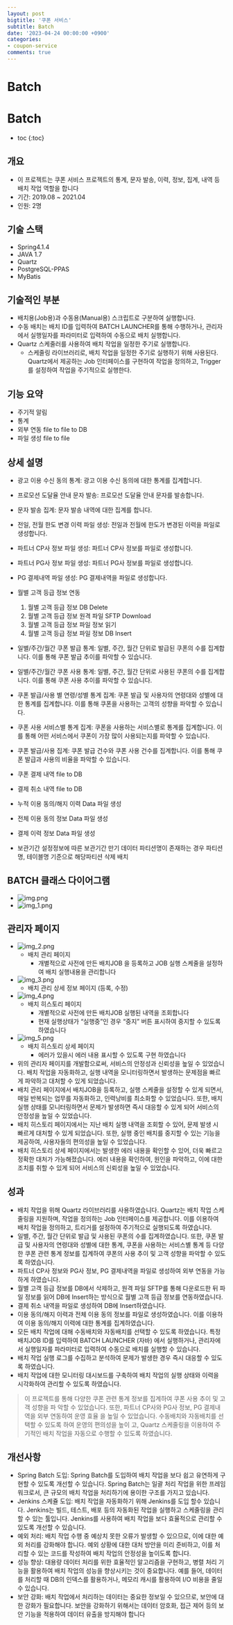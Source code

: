 ```yaml
---
layout: post
bigtitle: '쿠폰 서비스'
subtitle: Batch
date: '2023-04-24 00:00:00 +0900'
categories:
- coupon-service
comments: true
---
```


# Batch

# Batch
* toc
{:toc}

  
## 개요
+ 이 프로젝트는 쿠폰 서비스 프로젝트의  통계, 문자 발송, 이력, 정보, 집계, 내역 등 배치 작업 역할을 합니다     
+ 기간: 2019.08 ~ 2021.04
+ 인원: 2명

## 기술 스택
+ Spring4.1.4
+ JAVA 1.7
+ Quartz
+ PostgreSQL-PPAS
+ MyBatis

## 기술적인 부분
+ 배치용(Job용)과 수동용(Manual용) 스크립트로 구분하여 실행합니다.
+ 수동 배치는 배치 ID를 입력하여 BATCH LAUNCHER를 통해 수행하거나, 관리자에서 실행일자를 파라미터로 입력하여 수동으로 배치 실행합니다.
+ Quartz 스케줄러를 사용하여 배치 작업을 일정한 주기로 실행합니다.
  + 스케줄링 라이브러리로, 배치 작업을 일정한 주기로 실행하기 위해 사용된다. Quartz에서 제공하는 Job 인터페이스를 구현하여 작업을 정의하고, Trigger를 설정하여 작업을 주기적으로 실행한다.

## 기능 요약
+ 주기적 알림
+ 통계
+ 외부 연동 file to file to DB
+ 파일 생성 file to file
 

## 상세 설명
+ 광고 이용 수신 동의 통계: 광고 이용 수신 동의에 대한 통계를 집계합니다.
+ 프로모션 도달율 안내 문자 발송: 프로모션 도달율 안내 문자를 발송합니다. 
+ 문자 발송 집계: 문자 발송 내역에 대한 집계를 합니다.
+ 전일, 전월 한도 변경 이력 파일 생성: 전일과 전월에 한도가 변경된 이력을 파일로 생성합니다.
+ 파트너 CP사 정보 파일 생성: 파트너 CP사 정보를 파일로 생성합니다.
+ 파트너 PG사 정보 파일 생성: 파트너 PG사 정보를 파일로 생성합니다.
+ PG 결제내역 파일 생성: PG 결제내역을 파일로 생성합니다.
+ 월별 고객 등급 정보 연동
  1. 월별 고객 등급 정보 DB Delete
  2. 월별 고객 등급 정보 원격 파일 SFTP Download
  3. 월별 고객 등급 정보 파일 정보 읽기
  4. 월별 고객 등급 정보 파일 정보 DB Insert
  
+ 일별/주간/월간 쿠폰 발급 통계: 일별, 주간, 월간 단위로 발급된 쿠폰의 수를 집계합니다. 이를 통해 쿠폰 발급 추이를 파악할 수 있습니다.
+ 일별/주간/월간 쿠폰 사용 통계: 일별, 주간, 월간 단위로 사용된 쿠폰의 수를 집계합니다. 이를 통해 쿠폰 사용 추이를 파악할 수 있습니다.
+ 쿠폰 발급/사용 별 연령/성별 통계 집계: 쿠폰 발급 및 사용자의 연령대와 성별에 대한 통계를 집계합니다. 이를 통해 쿠폰을 사용하는 고객의 성향을 파악할 수 있습니다.
+ 쿠폰 사용 서비스별 통계 집계: 쿠폰을 사용하는 서비스별로 통계를 집계합니다. 이를 통해 어떤 서비스에서 쿠폰이 가장 많이 사용되는지를 파악할 수 있습니다.
+ 쿠폰 발급/사용 집계: 쿠폰 발급 건수와 쿠폰 사용 건수를 집계합니다. 이를 통해 쿠폰 발급과 사용의 비율을 파악할 수 있습니다.
+ 쿠폰 결제 내역 file to DB
+ 결제 취소 내역 file to DB
+ 누적 이용 동의/해지 이력 Data 파일 생성
+ 전체 이용 동의 정보 Data 파일 생성
+ 결제 이력 정보 Data 파일 생성
+ 보관기간 설정정보에 따른 보관기간 만기 데이터 파티션명이 존재하는 경우 파티션명, 테이블명 기준으로 해당파티션 삭제 배치


## BATCH 클래스 다이어그램
+ ![img.png](../../../assets/img/coupon-service/Batch.png)
+ ![img_1.png](../../../assets/img/coupon-service/Batch_1.png)


## 관리자 페이지
+ ![img_2.png](../../../assets/img/coupon-service/Batch_2.png)
  + 배치 관리 페이지 
    + 개별적으로 사전에 만든 배치JOB 을 등록하고 JOB 실행 스케줄을 설정하여 배치 실행내용을 관리합니다
+ ![img_3.png](../../../assets/img/coupon-service/Batch_3.png)
  + 배치 관리 상세 정보 페이지 (등록, 수정) 
+ ![img_4.png](../../../assets/img/coupon-service/Batch_4.png)
  + 배치 히스토리 페이지 
    + 개별적으로 사전에 만든 배치JOB 실행된 내역을 조회합니다
    + 현재 실행상태가 “실행중”인 경우 “중지” 버튼 표시하여 중지할 수 있도록 하였습니다
+ ![img_5.png](../../../assets/img/coupon-service/Batch_5.png)
  + 배치 히스토리 상세 페이지 
    + 에러가 있을시 에러 내용 표시할 수 있도록 구현 하였습니다
+ 위의 관리자 페이지를 개발함으로써, 서비스의 안정성과 신뢰성을 높일 수 있었습니다. 배치 작업을 자동화하고, 실행 내역을 모니터링하면서 발생하는 문제점을 빠르게 파악하고 대처할 수 있게 되었습니다.
+ 배치 관리 페이지에서 배치JOB을 등록하고, 실행 스케줄을 설정할 수 있게 되면서, 매일 반복되는 업무를 자동화하고, 인력낭비를 최소화할 수 있었습니다. 또한, 배치 실행 상태를 모니터링하면서 문제가 발생하면 즉시 대응할 수 있게 되어 서비스의 안정성을 높일 수 있었습니다.
+ 배치 히스토리 페이지에서는 지난 배치 실행 내역을 조회할 수 있어, 문제 발생 시 빠르게 대처할 수 있게 되었습니다. 또한, 실행 중인 배치를 중지할 수 있는 기능을 제공하여, 사용자들의 편의성을 높일 수 있었습니다.
+ 배치 히스토리 상세 페이지에서는 발생한 에러 내용을 확인할 수 있어, 더욱 빠르고 정확한 대처가 가능해졌습니다. 에러 내용을 확인하여, 원인을 파악하고, 이에 대한 조치를 취할 수 있게 되어 서비스의 신뢰성을 높일 수 있었습니다.

## 성과
+ 배치 작업을 위해 Quartz 라이브러리를 사용하였습니다. Quartz는 배치 작업 스케줄링을 지원하며, 작업을 정의하는 Job 인터페이스를 제공합니다. 이를 이용하여 배치 작업을 정의하고, 트리거를 설정하여 주기적으로 실행되도록 하였습니다.
+ 일별, 주간, 월간 단위로 발급 및 사용된 쿠폰의 수를 집계하였습니다. 또한, 쿠폰 발급 및 사용자의 연령대와 성별에 대한 통계, 쿠폰을 사용하는 서비스별 통계 등 다양한 쿠폰 관련 통계 정보를 집계하여 쿠폰의 사용 추이 및 고객 성향을 파악할 수 있도록 하였습니다.
+ 파트너 CP사 정보와 PG사 정보, PG 결제내역을 파일로 생성하여 외부 연동을 가능하게 하였습니다.
+ 월별 고객 등급 정보를 DB에서 삭제하고, 원격 파일 SFTP를 통해 다운로드한 뒤 파일 정보를 읽어 DB에 Insert하는 방식으로 월별 고객 등급 정보를 연동하였습니다.
+ 결제 취소 내역을 파일로 생성하여 DB에 Insert하였습니다.
+ 이용 동의/해지 이력과 전체 이용 동의 정보를 파일로 생성하였습니다. 이를 이용하여 이용 동의/해지 이력에 대한 통계를 집계하였습니다.
+ 모든 배치 작업에 대해 수동배치와 자동배치를 선택할 수 있도록 하였습니다. 특정 배치JOB ID를 입력하여 BATCH LAUNCHER (자바) 에서 실행하거나, 관리자에서 실행일자를 파라미터로 입력하여 수동으로 배치를 실행할 수 있습니다.
+ 배치 작업 실행 로그를 수집하고 분석하여 문제가 발생한 경우 즉시 대응할 수 있도록 하였습니다.
+ 배치 작업에 대한 모니터링 대시보드를 구축하여 배치 작업의 실행 상태와 이력을 시각화하여 관리할 수 있도록 하였습니다.

> 이 프로젝트를 통해 다양한 쿠폰 관련 통계 정보를 집계하여 쿠폰 사용 추이 및 고객 성향을 파
> 악할 수 있었습니다. 또한, 파트너 CP사와 PG사 정보, PG 결제내역을 외부 연동하여 운영 효율
> 을 높일 수 있었습니다. 수동배치와 자동배치를 선택할 수 있도록 하여 운영의 편의성을 높이
> 고, Quartz 스케줄링을 이용하여 주기적인 배치 작업을 자동으로 수행할 수 있도록 하였습니다.

## 개선사항
+ Spring Batch 도입: Spring Batch를 도입하여 배치 작업을 보다 쉽고 유연하게 구현할 수 있도록 개선할 수 있습니다. Spring Batch는 일괄 처리 작업을 위한 프레임워크로서, 큰 규모의 배치 작업을 처리하기에 용이한 구조를 가지고 있습니다.
+ Jenkins 스케쥴 도입: 배치 작업을 자동화하기 위해 Jenkins를 도입 할수 있습니다. Jenkins는 빌드, 테스트, 배포 등의 자동화된 작업을 실행하고 스케줄링을 관리할 수 있는 툴입니다. Jenkins를 사용하여 배치 작업을 보다 효율적으로 관리할 수 있도록 개선할 수 있습니다.
+ 예외 처리: 배치 작업 수행 중 예상치 못한 오류가 발생할 수 있으므로, 이에 대한 예외 처리를 강화해야 합니다. 예외 상황에 대한 대처 방안을 미리 준비하고, 이를 처리할 수 있는 코드를 작성하여 배치 작업의 안정성을 높이도록 합니다.
+ 성능 향상: 대용량 데이터 처리를 위한 효율적인 알고리즘을 구현하고, 병렬 처리 기능을 활용하여 배치 작업의 성능을 향상시키는 것이 중요합니다. 예를 들어, 데이터를 처리할 때 DB의 인덱스를 활용하거나, 메모리 캐시를 활용하여 I/O 비용을 줄일 수 있습니다.
+ 보안 강화: 배치 작업에서 처리하는 데이터는 중요한 정보일 수 있으므로, 보안에 대한 강화가 필요합니다. 보안을 강화하기 위해서는 데이터 암호화, 접근 제어 등의 보안 기능을 적용하여 데이터 유출을 방지해야 합니다
